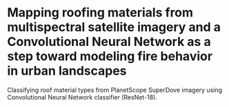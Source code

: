 # Mapping roofing materials from multispectral satellite imagery and a Convolutional Neural Network as a step toward modeling fire behavior in urban landscapes

Classifying roof material types from PlanetScope SuperDove imagery using Convolutional Neural Network classifier (ResNet-18).
